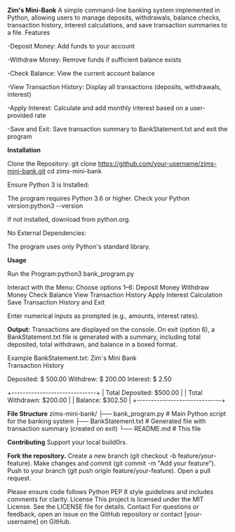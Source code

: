 **Zim's Mini-Bank**
A simple command-line banking system implemented in Python, allowing users to manage deposits, withdrawals, balance checks, transaction history, interest calculations, and save transaction summaries to a file.
Features

-Deposit Money: Add funds to your account

-Withdraw Money: Remove funds if sufficient balance exists

-Check Balance: View the current account balance

-View Transaction History: Display all transactions (deposits, withdrawals, interest)

-Apply Interest: Calculate and add monthly interest based on a user-provided rate

-Save and Exit: Save transaction summary to BankStatement.txt and exit the program


**Installation**

Clone the Repository:
git clone https://github.com/your-username/zims-mini-bank.git
cd zims-mini-bank


Ensure Python 3 is Installed:

The program requires Python 3.6 or higher.
Check your Python version:python3 --version


If not installed, download from python.org.


No External Dependencies:

The program uses only Python's standard library.


**Usage**

Run the Program:python3 bank_program.py


Interact with the Menu:
Choose options 1–6:
Deposit Money
Withdraw Money
Check Balance
View Transaction History
Apply Interest Calculation
Save Transaction History and Exit


Enter numerical inputs as prompted (e.g., amounts, interest rates).


**Output:**
Transactions are displayed on the console.
On exit (option 6), a BankStatement.txt file is generated with a summary, including total deposited, total withdrawn, and balance in a boxed format.



Example BankStatement.txt:
      Zim`s Mini Bank      
   Transaction History     

Deposited:   $      500.00
Withdrew:    $      200.00
Interest:    $        2.50

+------------------------------+
| Total Deposited: $500.00     |
| Total Withdrawn: $200.00     |
| Balance: $302.50             |
+------------------------------+

**File Structure**
zims-mini-bank/
├── bank_program.py       # Main Python script for the banking system
├── BankStatement.txt     # Generated file with transaction summary (created on exit)
└── README.md             # This file

**Contributing**
Support your local build0rs.

**Fork the repository.**
Create a new branch (git checkout -b feature/your-feature).
Make changes and commit (git commit -m "Add your feature").
Push to your branch (git push origin feature/your-feature).
Open a pull request.

Please ensure code follows Python PEP 8 style guidelines and includes comments for clarity.
License
This project is licensed under the MIT License. See the LICENSE file for details.
Contact
For questions or feedback, open an issue on the GitHub repository or contact [your-username] on GitHub.
